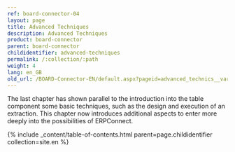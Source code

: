 ```yaml
---
ref: board-connector-04
layout: page
title: Advanced Techniques
description: Advanced Techniques
product: board-connector
parent: board-connector
childidentifier: advanced-techniques
permalink: /:collection/:path
weight: 4
lang: en_GB
old_url: /BOARD-Connector-EN/default.aspx?pageid=advanced_technics__variables_and_logging
---
```


The last chapter has shown parallel to the introduction into the table component some basic techniques, such as the design and execution of an extraction. This chapter now introduces additional aspects to enter more deeply into the possibilities of ERPConnect.

{% include _content/table-of-contents.html parent=page.childidentifier collection=site.en %}